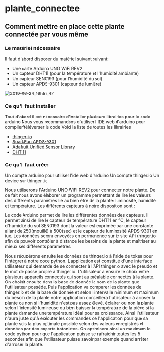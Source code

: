 # plante_connectee


## Comment mettre en place cette plante connectée par vous même

### Le matériel nécessaire

Il faut d'abord disposer du matériel suivant suivant:
 * Une carte Arduino UNO WiFi REV2
 * Un capteur DHT11 (pour la température et l'humidité ambiante)
 * Un capteur SEN0193 (pour l'humidité du sol)
 * Un capteur APDS-9301 (capteur de lumière)
 
 ![2019-06-24_16h57_47](https://user-images.githubusercontent.com/43552846/60029368-4f8c3300-96a1-11e9-8510-7e81c5d2c1e5.png)
 
 
 ### Ce qu'il faut installer

Tout d'abord il est nécessaire d'installer plusieurs librairies pour le code arduino
Nous vous recommandons d'utiliser l'IDE web d'arduino pour compiler/téléverser le code
Voici la liste de toutes les librairies
* [thinger-io](https://github.com/thinger-io/Arduino-Library)
* [SparkFun APDS-9301](https://github.com/sparkfun/SparkFun_APDS9301_Library)
* [Adafruit Unified Sensor Library](https://github.com/adafruit/Adafruit_Sensor)
* [DHT 11](https://github.com/adafruit/DHT-sensor-library)
 
 
 ### Ce qu'il faut créer
 
 Un compte arduino pour utiliser l'ide web d'arduino
 Un compte thinger.io
 Un device sur thinger .io
 
 
 
 
 
Nous utiliserons l'Arduino UNO WiFi REV2 pour connecter notre plante. De ce fait nous avons élaborer un programme permettant de lire les valeurs des différents paramètres lié au bien être de la plante: luminosité, humidité et température.
Les différents capteurs à notre disposition sont :








Le code Arduino permet de lire les différentes données des capteurs. Il permet ainsi de lire le capteur de température DHT11 en °C, le capteur d'humidité du sol SEN0193 dont la valeur est exprimée par une constante allant de 250(mouillé) à 500(sec) et le capteur de luminosité APDS-9301 en lux.
Les données seront envoyées en permanence sur le site API thinger.io afin de pouvoir contrôler à distance les besoins de la plante et maîtriser au mieux ses différents paramètres. 

Nous récupérons ensuite les données de thinger.io à l'aide de token pour l'intégrer à notre code python. L'application est constitué d'une interface utilisateur qui demande de se connecter à l'API thinger.io avec le pseudo et le mot de passe propre à thinger.io. L'utilisateur a ensuite le choix entre plusieurs appareils connectés qui sont au préalable connectés à la plante. On choisit ensuite dans la base de donnée le nom de la plante que l'utilisateur possède. Puis l'application va comparer les données de thinger.io et de la base de donnée et selon l'intervalle minimum et maximum du besoin de la plante notre application conseillera l'utilisateur à arroser la plante ou non si l'humidité n'est pas assez élevé, éclairer ou non la plante selon l'intensité lumineuse ou bien baisser la température de la pièce si la plante demande une température idéal pour sa croissance. Ainsi l'utilisateur n'aura juste qu'à exécuter les commandes de l'application pour que sa plante sois la plus optimale possible selon des valeurs enregistrés et données par des experts botanistes. On optimisera ainsi un maximum le code python pour que l'application puisse se rafraichir toutes les 5 secondes afin que l'utilisateur puisse savoir par exemple quand arrêter d'arroser la plante.
